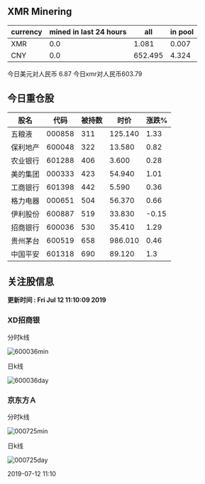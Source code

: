 ## XMR Minering

|currency|mined in last 24 hours|all|in pool|
|---|---|---|---|
|XMR|0.0|1.081|0.007|
|CNY|0.0|652.495|4.324|

今日美元对人民币 6.87	今日xmr对人民币603.79


## 今日重仓股 

|股名|代码|被持数|时价|涨跌%|
|---|---|---|---|---|
|五粮液|000858|311|125.140|1.33|
|保利地产|600048|322|13.580|0.82|
|农业银行|601288|406|3.600|0.28|
|美的集团|000333|423|54.940|1.01|
|工商银行|601398|442|5.590|0.36|
|格力电器|000651|504|56.370|0.66|
|伊利股份|600887|519|33.830|-0.15|
|招商银行|600036|530|35.410|1.29|
|贵州茅台|600519|658|986.010|0.46|
|中国平安|601318|690|89.120|1.3|

## 关注股信息
**更新时间 : Fri Jul 12 11:10:09 2019**
### XD招商银 
分时k线

![600036min](http://image.sinajs.cn/newchart/min/n/sh600036.gif)

日k线

![600036day](http://image.sinajs.cn/newchart/daily/n/sh600036.gif)

### 京东方Ａ 
分时k线

![000725min](http://image.sinajs.cn/newchart/min/n/sz000725.gif)

日k线

![000725day](http://image.sinajs.cn/newchart/daily/n/sz000725.gif)

2019-07-12 11:10